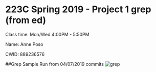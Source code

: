 # 223C Spring 2019 - Project 1 grep (from ed)

Class time: Mon/Wed 4:00PM - 5:50PM

Name: Anne Poso

CWID: 889236576

##Grep Sample Run from 04/07/2019 commits
![grep](https://user-images.githubusercontent.com/43505612/57343825-c1142000-70f9-11e9-8f4d-2b3c5bf24854.png)
